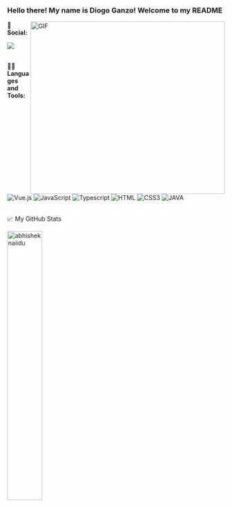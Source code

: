 ### Hello there! My name is Diogo Ganzo! Welcome to my README
<div>
  <img align="right" alt="GIF" src="https://media4.giphy.com/media/He1ppTVuaVSCs/giphy.gif?cid=6c09b9522xt2uijfxkp4z7yfckp5smysvzal96hjfmaui0jq&ep=v1_internal_gif_by_id&rid=giphy.gif&ct=g" width="450" height="400" />
 
  👨 **Social:** 
  
  <a href="https://www.linkedin.com/in/diogoganzo/"><img src="https://img.shields.io/badge/LinkedIn-0077B5?logo=linkedin&logoColor=white" /></a>
  <br><br>

  👨‍💻 **Languages and Tools:**
  <div>
    <img alt="Vue.js" src="https://img.shields.io/badge/Vue.js-35495E?logo=vue.js&logoColor=4FC08D"> 
    <img alt="JavaScript" src="https://img.shields.io/badge/JavaScript-F7DF1E.svg?logo=javascript&logoColor=black">
    <img alt="Typescript" src="https://img.shields.io/badge/TypeScript-007ACC?logo=typescript&logoColor=white">
    <img alt="HTML" src="https://img.shields.io/badge/HTML5-E34F26?logo=html5&logoColor=white">
    <img alt="CSS3" src="https://img.shields.io/badge/CSS3-1572B6?logo=css3&logoColor=white">
    <img alt="JAVA" src="https://img.shields.io/badge/Java-ED8B00?style=for-the-badge&logo=openjdk&logoColor=white">
  </div>
</div>
<br>
<p>📈 My GitHub Stats</p>
<img src="https://github-readme-stats.vercel.app/api?username=diogoganzo&show_icons=true&theme=gotham" alt="abhisheknaiidu" width="40%" />

</details>
